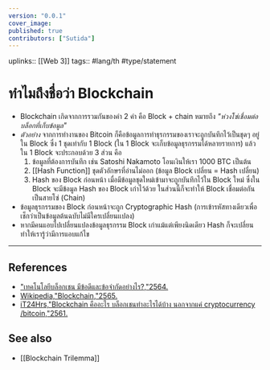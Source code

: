 ```yaml
---
version: "0.0.1"
cover_image:
published: true
contributors: ["Sutida"]
---
```

uplinks:: [[Web 3]]
tags:: #lang/th #type/statement

# ทำไมถึงชื่อว่า Blockchain
- Blockchain เกิดจากการรวมกันของคำ 2 คำ คือ Block  + chain หมายถึง *"ห่วงโซ่เชื่อมต่อบล็อกที่เก็บข้อมูล"*  
 - *ตัวอย่าง* จากการทำงานของ Bitcoin ก็คือข้อมูลการทำธุรกรรมของเราจะถูกบันทึกไว้เป็นชุดๆ อยู่ใน Block ซึ่ง 1 ชุดเท่ากับ 1 Block (ใน 1 Block จะเก็บข้อมูลธุรกรรมได้หลายรายการ) แล้วใน 1 Block จะประกอบด้วย 3 ส่วน คือ
	 1. ข้อมูลที่ต้องการบันทึก เช่น Satoshi Nakamoto โอนเงินให้เรา 1000 BTC เป็นต้น
	 2. [[Hash Function]] ชุดตัวอักษรที่อ่านไม่ออก (ข้อมูล Block เปลี่ยน = Hash เปลี่ยน)
	 3. Hash ของ Block ก่อนหน้า เมื่อมีข้อมูลชุดใหม่เข้ามาจะถูกบันทึกไว้ใน Block ใหม่ ซึ่งใน Block จะมีข้อมูล Hash ของ Block เก่าไว้ด้วย ในส่วนนี้ก็จะทำให้ Block เชื่อมต่อกันเป็นสายโซ่ (Chain)
-  ข้อมูลธุรกรรมของ Block ก่อนหน้าจะถูก Cryptographic Hash (การเข้ารหัสทางเดียวเพื่อเช็กว่าเป็นข้อมูลต้นฉบับไม่มีใครเปลี่ยนเเปลง)
- หากมีคนแอบไปเปลี่ยนแปลงข้อมูลธุรกรรม Block เก่าแม้แต่เพียงนิดเดียว Hash ก็จะเปลี่ยนทำให้เรารู้ว่ามีการแอบแก้ไข

---
## References
- ["เทคโนโลยีบล็อกเชน มีข้อดีและข้อจำกัดอย่างไร?,"2564.](https://www.bitkub.com/blog/blockchain-142baeb2db28)
- [Wikipedia,"Blockchain,"2565.](https://th.wikipedia.org/wiki/%E0%B8%9A%E0%B8%A5%E0%B9%87%E0%B8%AD%E0%B8%81%E0%B9%80%E0%B8%8A%E0%B8%99)
- [iT24Hrs,"Blockchain คืออะไร บล็อกเชนทำอะไรได้บ้าง นอกจากแค่ cryptocurrency /bitcoin,"2561.](https://youtu.be/2oaLjzx6tZY)
## See also
- [[Blockchain Trilemma]]
